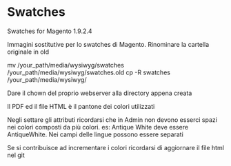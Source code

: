 # Swatches
Swatches for Magento 1.9.2.4


Immagini sostitutive per lo swatches di Magento.
Rinominare la cartella originale in old

mv /your_path/media/wysiwyg/swatches /your_path/media/wysiwyg/swatches.old
cp -R swatches /your_path/media/wysiwyg/

Dare il chown del proprio webserver alla directory appena creata

Il PDF ed il file HTML è il pantone dei colori utilizzati

Negli settare gli attributi ricordarsi che in Admin non devono esserci spazi nei colori composti da più colori.
es: Antique White deve essere AntiqueWhite.
Nei campi delle lingue possono essere separati

Se si contribuisce ad incrementare i colori ricordarsi di aggiornare il file html nel git
